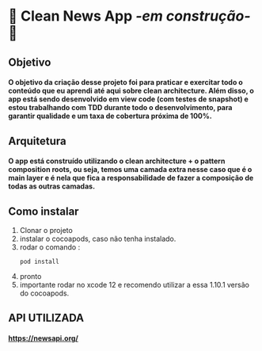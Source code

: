 # 🚧 Clean News App *-em construção-*  🚧 

## **Objetivo**
#### O objetivo da criação desse projeto foi para praticar e exercitar todo o conteúdo que eu aprendi até aqui sobre clean architecture. Além disso, o app está sendo desenvolvido em view code (com testes de snapshot) e estou trabalhando com TDD durante todo o desenvolvimento, para garantir qualidade e um taxa de cobertura próxima de 100%.

## **Arquitetura**
#### O app está construído utilizando o clean architecture + o pattern composition roots, ou seja, temos uma camada extra nesse caso que é o main layer e é nela que fica a responsabilidade de fazer a composição de todas as outras camadas.

## **Como instalar**
1. Clonar o projeto
2. instalar o cocoapods, caso não tenha instalado.
3. rodar o comando :
    ```
    pod install
    ```
4. pronto 
5. importante rodar no xcode 12 e recomendo utilizar a essa 1.10.1 versão do cocoapods.

## **API UTILIZADA**

#### https://newsapi.org/

